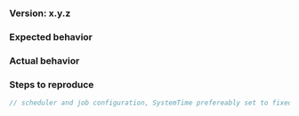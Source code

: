 <!-- For feature requests, just clear out the below -->

### Version: x.y.z
<!-- Include the major/minor version (4.2.1, 5.2.0, 6.0.2 etc) --> 

### Expected behavior

<!-- What did you expect to happen? Or what used to happen in an older version? -->

### Actual behavior

<!-- What happened instead? -->

### Steps to reproduce

```csharp
// scheduler and job configuration, SystemTime prefereably set to fixed point
```
